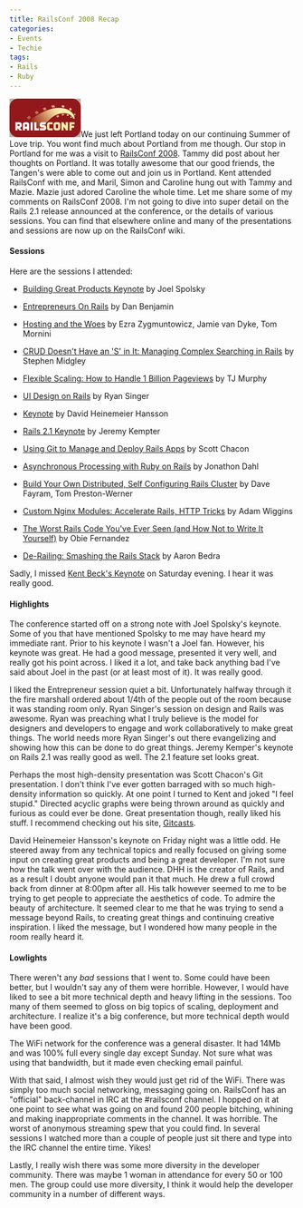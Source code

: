 ```yaml
---
title: RailsConf 2008 Recap
categories:
- Events
- Techie
tags:
- Rails
- Ruby
---
```


[![rails2008_logo_conf.gif](/assets/posts/2008/rails2008-logo-conf.gif)](http://en.oreilly.com/rails2008/)We just left Portland today on our continuing Summer of Love trip. You wont find much about Portland from me though. Our stop in Portland for me was a visit to [RailsConf 2008](http://en.oreilly.com/rails2008/). Tammy did post about her thoughts on Portland. It was totally awesome that our good friends, the Tangen's were able to come out and join us in Portland. Kent attended RailsConf with me, and Maril, Simon and Caroline hung out with Tammy and Mazie. Mazie just adored Caroline the whole time.
Let me share some of my comments on RailsConf 2008. I'm not going to dive into super detail on the Rails 2.1 release announced at the conference, or the details of various sessions. You can find that elsewhere online and many of the presentations and sessions are now up on the RailsConf wiki.

<!-- more -->

#### Sessions

Here are the sessions I attended:



  * [Building Great Products Keynote](http://en.oreilly.com/rails2008/public/schedule/detail/4365) by Joel Spolsky


  * [Entrepreneurs On Rails](http://en.oreilly.com/rails2008/public/schedule/detail/2495) by Dan Benjamin


  * [Hosting and the Woes](http://en.oreilly.com/rails2008/public/schedule/detail/2043) by Ezra Zygmuntowicz, Jamie van Dyke, Tom Mornini


  * [CRUD Doesn't Have an 'S' in It: Managing Complex Searching in Rails](http://en.oreilly.com/rails2008/public/schedule/detail/896) by Stephen Midgley


  * [Flexible Scaling: How to Handle 1 Billion Pageviews](http://en.oreilly.com/rails2008/public/schedule/detail/2127) by TJ Murphy


  * [UI Design on Rails](http://en.oreilly.com/rails2008/public/schedule/detail/2019) by Ryan Singer


  * [Keynote](http://en.oreilly.com/rails2008/public/schedule/detail/4333) by David Heinemeier Hansson


  * [Rails 2.1 Keynote](http://en.oreilly.com/rails2008/public/schedule/detail/4337) by Jeremy Kempter


  * [Using Git to Manage and Deploy Rails Apps](http://en.oreilly.com/rails2008/public/schedule/detail/963) by Scott Chacon


  * [Asynchronous Processing with Ruby on Rails](http://en.oreilly.com/rails2008/public/schedule/detail/1813) by Jonathon Dahl


  * [Build Your Own Distributed, Self Configuring Rails Cluster](http://en.oreilly.com/rails2008/public/schedule/detail/2031) by Dave Fayram, Tom Preston-Werner


  * [Custom Nginx Modules: Accelerate Rails, HTTP Tricks](http://en.oreilly.com/rails2008/public/schedule/detail/1871) by Adam Wiggins


  * [The Worst Rails Code You've Ever Seen (and How Not to Write It Yourself)](http://en.oreilly.com/rails2008/public/schedule/detail/4231) by Obie Fernandez


  * [De-Railing: Smashing the Rails Stack](http://en.oreilly.com/rails2008/public/schedule/detail/1849) by Aaron Bedra

Sadly, I missed [Kent Beck's Keynote](http://en.oreilly.com/rails2008/public/schedule/detail/4336) on Saturday evening. I hear it was really good.

#### Highlights

The conference started off on a strong note with Joel Spolsky's keynote. Some of you that have mentioned Spolsky to me may have heard my immediate rant. Prior to his keynote I wasn't a Joel fan. However, his keynote was great. He had a good message, presented it very well, and really got his point across. I liked it a lot, and take back anything bad I've said about Joel in the past (or at least most of it). It was really good.

I liked the Entrepreneur session quiet a bit. Unfortunately halfway through it the fire marshall ordered about 1/4th of the people out of the room because it was standing room only. Ryan Singer's session on design and Rails was awesome. Ryan was preaching what I truly believe is the model for designers and developers to engage and work collaboratively to make great things. The world needs more Ryan Singer's out there evangelizing and showing how this can be done to do great things. Jeremy Kemper's keynote on Rails 2.1 was really good as well. The 2.1 feature set looks great.

Perhaps the most high-density presentation was Scott Chacon's Git presentation. I don't think I've ever gotten barraged with so much high-density information so quickly. At one point I turned to Kent and joked "I feel stupid." Directed acyclic graphs were being thrown around as quickly and furious as could ever be done. Great presentation though, really liked his stuff. I recommend checking out his site, [Gitcasts](http://www.gitcasts.com/).

David Heinemeier Hansson's keynote on Friday night was a little odd. He steered away from any technical topics and really focused on giving some input on creating great products and being a great developer. I'm not sure how the talk went over with the audience. DHH is the creator of Rails, and as a result I doubt anyone would pan it that much. He drew a full crowd back from dinner at 8:00pm after all. His talk however seemed to me to be trying to get people to appreciate the aesthetics of code. To admire the beauty of architecture. It seemed clear to me that he was trying to send a message beyond Rails, to creating great things and continuing creative inspiration. I liked the message, but I wondered how many people in the room really heard it.

#### Lowlights

There weren't any _bad_ sessions that I went to. Some could have been better, but I wouldn't say any of them were horrible. However, I would have liked to see a bit more technical depth and heavy lifting in the sessions. Too many of them seemed to gloss on big topics of scaling, deployment and architecture. I realize it's a big conference, but more technical depth would have been good.

The WiFi network for the conference was a general disaster. It had 14Mb and was 100% full every single day except Sunday. Not sure what was using that bandwidth, but it made even checking email painful.

With that said, I almost wish they would just get rid of the WiFi. There was simply too much social networking, messaging going on. RailsConf has an "official" back-channel in IRC at the #railsconf channel. I hopped on it at one point to see what was going on and found 200 people bitching, whining and making inappropriate comments in the channel. It was horrible. The worst of anonymous streaming spew that you could find. In several sessions I watched more than a couple of people just sit there and type into the IRC channel the entire time. Yikes!

Lastly, I really wish there was some more diversity in the developer community. There was maybe 1 woman in attendance for every 50 or 100 men. The group could use more diversity, I think it would help the developer community in a number of different ways.
